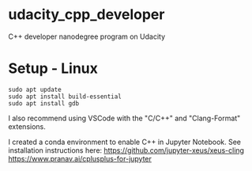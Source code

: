 # udacity_cpp_developer
C++ developer nanodegree program on Udacity

# Setup - Linux
```
sudo apt update
sudo apt install build-essential
sudo apt install gdb
```

I also recommend using VSCode with the "C/C++" and "Clang-Format" extensions.

I created a conda environment to enable C++ in Jupyter Notebook. See installation instructions here: https://github.com/jupyter-xeus/xeus-cling
https://www.pranav.ai/cplusplus-for-jupyter